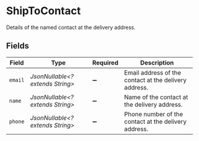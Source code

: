 # ShipToContact

Details of the named contact at the delivery address.


## Fields

| Field                                                 | Type                                                  | Required                                              | Description                                           |
| ----------------------------------------------------- | ----------------------------------------------------- | ----------------------------------------------------- | ----------------------------------------------------- |
| `email`                                               | *JsonNullable<? extends String>*                      | :heavy_minus_sign:                                    | Email address of the contact at the delivery address. |
| `name`                                                | *JsonNullable<? extends String>*                      | :heavy_minus_sign:                                    | Name of the contact at the delivery address.          |
| `phone`                                               | *JsonNullable<? extends String>*                      | :heavy_minus_sign:                                    | Phone number of the contact at the delivery address.  |